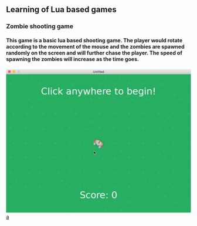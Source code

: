 ## Learning of Lua based games 
### Zombie shooting game
#### This game is a basic lua based shooting game. The player would rotate according to the movement of the mouse and the zombies are spawned randomly on the screen and will further chase the player. The speed of spawning the zombies will increase as the time goes.
![a](https://github.com/shenn034/hello-world/blob/master/zombie.jpg)
[a](https://youtu.be/Vr-1Vuxb63A)
